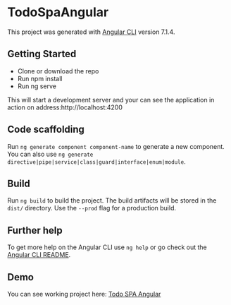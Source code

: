 # TodoSpaAngular

This project was generated with [Angular CLI](https://github.com/angular/angular-cli) version 7.1.4.

## Getting Started
<ul>
  <li>Clone or download the repo</li>
  <li>Run npm install</li>
  <li>Run ng serve</li>
</ul>
This will start a development server and your can see the application in action on address:http://localhost:4200

## Code scaffolding

Run `ng generate component component-name` to generate a new component. You can also use `ng generate directive|pipe|service|class|guard|interface|enum|module`.

## Build

Run `ng build` to build the project. The build artifacts will be stored in the `dist/` directory. Use the `--prod` flag for a production build.

## Further help

To get more help on the Angular CLI use `ng help` or go check out the [Angular CLI README](https://github.com/angular/angular-cli/blob/master/README.md).

## Demo

You can see working project here: <a href="http://todo-spa-angular.wdvillage.se">Todo SPA Angular</a>

